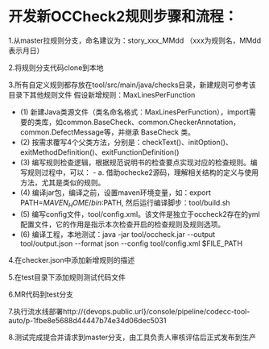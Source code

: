 # 开发新OCCheck2规则步骤和流程：

1.从master拉规则分支，命名建议为：story_xxx_MMdd （xxx为规则名，MMdd表示月日）

2.将规则分支代码clone到本地

3.所有自定义规则都存放在tool/src/main/java/checks目录，新建规则可参考该目录下其他规则文件
假设新增规则：MaxLinesPerFunction
 - (1)  新建Java类源文件（类名命名格式：MaxLinesPerFunction），import需要的类库，如common.BaseCheck、common.CheckerAnnotation，common.DefectMessage等，并继承 BaseCheck 类。
 - (2)  按需求覆写4个父类方法，分别是：checkText()、initOption()、exitMethodDefinition()、exitFunctionDefinition()
 - (3)  编写规则检查逻辑，根据规范说明书的检查要点实现对应的检查规则。编写规则过程中，可以：
         - a. 借助ochecke2源码，理解相关结构的定义与使用方法，尤其是类似的规则。
 - (4)  编译jar包，编译之前，设置maven环境变量，如：export PATH=$MAVEN_HOME/bin:$PATH, 然后运行编译脚步：tool/build.sh
 - (5)  编写config文件，tool/config.xml。该文件是独立于occheck2存在的yml配置文件，它的作用是指示本次检查开启的检查规则及规则选项。
 - (6)  编译工程，本地测试：java -jar tool/occheck.jar --output tool/output.json --format json  --config tool/config.xml $FILE_PATH

4.在checker.json中添加新增规则的描述

5.在test目录下添加规则测试代码文件

6.MR代码到test分支

7.执行流水线部署http://{devops.public.url}/console/pipeline/codecc-tool-auto/p-1fbe8e5688d44447b74e34d06dec5031

8.测试完成提合并请求到master分支，由工具负责人审核评估后正式发布到生产
